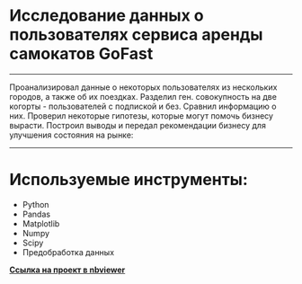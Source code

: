 # Исследование данных о пользователях сервиса аренды самокатов GoFast

----

Проанализировал данные о некоторых пользователях из нескольких городов, а также об их поездках. Разделил ген. совокупность на две когорты - пользователей с подпиской и без. Сравнил информацию о них. Проверил некоторые гипотезы, которые могут помочь бизнесу вырасти. Построил выводы и передал рекомендации бизнесу для улучшения состояния на рынке:

----

# Используемые инструменты:
- Python
- Pandas
- Matplotlib
- Numpy
- Scipy
- Предобработка данных

[**Ссылка на проект в nbviewer**](https://nbviewer.org/github/RudkovYaroslav/project_2/blob/main/project_bykes_GoFast.ipynb)
